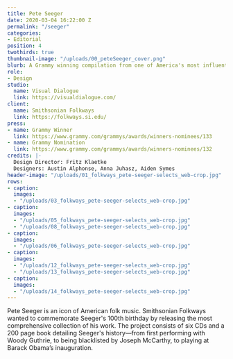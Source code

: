 ```yaml
---
title: Pete Seeger
date: 2020-03-04 16:22:00 Z
permalink: "/seeger"
categories:
- Editorial
position: 4
twothirds: true
thumbnail-image: "/uploads/00_peteSeeger_cover.png"
blurb: A Grammy winning compilation from one of America's most influential folk singers.
role:
- Design
studio:
  name: Visual Dialogue
  link: https://visualdialogue.com/
client:
  name: Smithsonian Folkways
  link: https://folkways.si.edu/
press:
- name: Grammy Winner
  link: https://www.grammy.com/grammys/awards/winners-nominees/133
- name: Grammy Nomination
  link: https://www.grammy.com/grammys/awards/winners-nominees/132
credits: |-
  Design Director: Fritz Klaetke
  Designers: Austin Alphonse, Anna Juhasz, Aiden Symes
header-image: "/uploads/01_folkways_pete-seeger-selects_web-crop.jpg"
rows:
- caption: 
  images:
  - "/uploads/03_folkways_pete-seeger-selects_web-crop.jpg"
- caption: 
  images:
  - "/uploads/05_folkways_pete-seeger-selects_web-crop.jpg"
  - "/uploads/08_folkways_pete-seeger-selects_web-crop.jpg"
- caption: 
  images:
  - "/uploads/06_folkways_pete-seeger-selects_web-crop.jpg"
- caption: 
  images:
  - "/uploads/12_folkways_pete-seeger-selects_web-crop.jpg"
  - "/uploads/13_folkways_pete-seeger-selects_web-crop.jpg"
- caption: 
  images:
  - "/uploads/14_folkways_pete-seeger-selects_web-crop.jpg"
---
```


Pete Seeger is an icon of American folk music. Smithsonian Folkways wanted to commemorate Seeger's 100th birthday by releasing the most comprehensive collection of his work. The project consists of six CDs and a 200 page book detailing Seeger's history—from first performing with Woody Guthrie, to being blacklisted by Joseph McCarthy, to playing at Barack Obama’s inauguration.